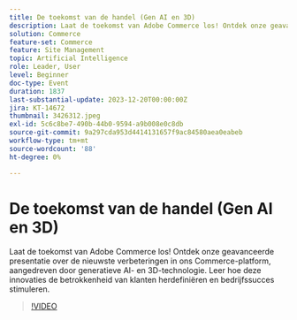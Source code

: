 ```yaml
---
title: De toekomst van de handel (Gen AI en 3D)
description: Laat de toekomst van Adobe Commerce los! Ontdek onze geavanceerde presentatie over de nieuwste verbeteringen in ons Commerce-platform, aangedreven door generatieve AI- en 3D-technologie. Leer hoe deze innovaties de betrokkenheid van klanten herdefiniëren en bedrijfssucces stimuleren.
solution: Commerce
feature-set: Commerce
feature: Site Management
topic: Artificial Intelligence
role: Leader, User
level: Beginner
doc-type: Event
duration: 1837
last-substantial-update: 2023-12-20T00:00:00Z
jira: KT-14672
thumbnail: 3426312.jpeg
exl-id: 5c6c8be7-490b-44b0-9594-a9b008e0c8db
source-git-commit: 9a297cda953d4414131657f9ac84580aea0eabeb
workflow-type: tm+mt
source-wordcount: '88'
ht-degree: 0%

---
```


# De toekomst van de handel (Gen AI en 3D)

Laat de toekomst van Adobe Commerce los! Ontdek onze geavanceerde presentatie over de nieuwste verbeteringen in ons Commerce-platform, aangedreven door generatieve AI- en 3D-technologie. Leer hoe deze innovaties de betrokkenheid van klanten herdefiniëren en bedrijfssucces stimuleren.

>[!VIDEO](https://video.tv.adobe.com/v/3456462/?learn=on&captions=dut)
